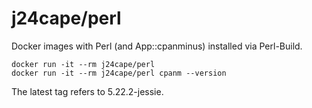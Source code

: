 # j24cape/perl

Docker images with Perl (and App::cpanminus) installed via Perl-Build.

```
docker run -it --rm j24cape/perl
docker run -it --rm j24cape/perl cpanm --version
```

The latest tag refers to 5.22.2-jessie.
